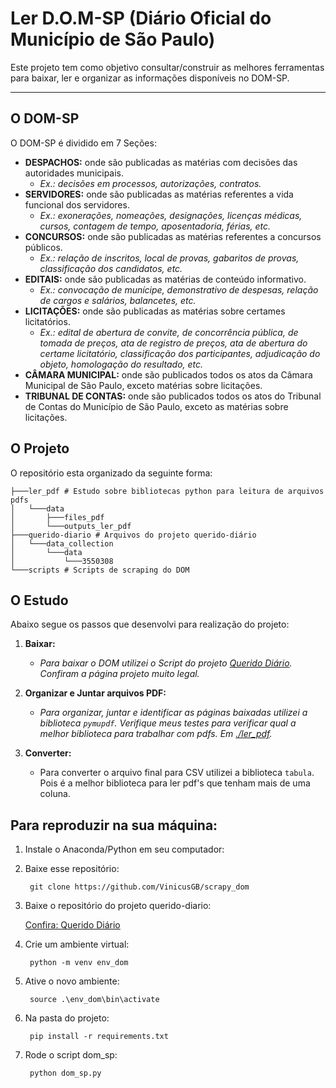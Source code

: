 # Ler D.O.M-SP (Diário Oficial do Município de São Paulo)

Este projeto tem como objetivo consultar/construir as melhores ferramentas para baixar, ler e organizar as informações disponíveis no DOM-SP.

---

## O DOM-SP

O DOM-SP é dividido em 7 Seções:
- **DESPACHOS:** onde são publicadas as matérias com decisões das autoridades municipais.
    - _Ex.: decisões em processos, autorizações, contratos._
- **SERVIDORES:** onde são publicadas as matérias referentes a vida funcional dos servidores.
    - _Ex.: exonerações, nomeações, designações, licenças médicas, cursos, contagem de tempo, aposentadoria, férias, etc._
- **CONCURSOS:** onde são publicadas as matérias referentes a concursos públicos.
    - _Ex.: relação de inscritos, local de provas, gabaritos de provas, classificação dos candidatos, etc._
- **EDITAIS:** onde são publicadas as matérias de conteúdo informativo.
    - _Ex.: convocação de munícipe, demonstrativo de despesas, relação de cargos e salários, balancetes, etc._
- **LICITAÇÕES:** onde são publicadas as matérias sobre certames licitatórios.
    - _Ex.: edital de abertura de convite, de concorrência pública, de tomada de preços, ata de registro de preços, ata de abertura do certame licitatório, classificação dos participantes, adjudicação do objeto, homologação do resultado, etc._
- **CÂMARA MUNICIPAL:** onde são publicados todos os atos da Câmara Municipal de São Paulo, exceto matérias sobre licitações.
- **TRIBUNAL DE CONTAS:** onde são publicados todos os atos do Tribunal de Contas do Município de São Paulo, exceto as matérias sobre licitações.

## O Projeto

O repositório esta organizado da seguinte forma:

    ├───ler_pdf # Estudo sobre bibliotecas python para leitura de arquivos pdfs
    │   └───data
    │       ├───files_pdf
    │       └───outputs_ler_pdf
    ├───querido-diario # Arquivos do projeto querido-diário
    │   └───data_collection
    │       └───data
    │           └───3550308
    └───scripts # Scripts de scraping do DOM

## O Estudo

Abaixo segue os passos que desenvolvi para realização do projeto:

1. **Baixar:**
    - _Para baixar o DOM utilizei o Script do projeto [Querido Diário]('https://ok.org.br/projetos/querido-diario/'). Confiram a página projeto muito legal._

2. **Organizar e Juntar arquivos PDF:**
    - _Para organizar, juntar e identificar as páginas baixadas utilizei a biblioteca `pymupdf`. Verifique meus testes para verificar qual a melhor biblioteca para trabalhar com pdfs. Em [./ler_pdf]('https://github.com/VinicusGB/sindsep-remocao_pmsp/tree/main/ler_pdf')._

3. **Converter:**
    - Para converter o arquivo final para CSV utilizei a biblioteca `tabula`. Pois é a melhor biblioteca para ler pdf's que tenham mais de uma coluna.

## Para reproduzir na sua máquina:

1. Instale o Anaconda/Python em seu computador:

2. Baixe esse repositório:

        git clone https://github.com/VinicusGB/scrapy_dom

3. Baixe o repositório do projeto querido-diario:

    <a href="https://ok.org.br/projetos/querido-diario/" target="_blank">Confira: Querido Diário</a>
    
4. Crie um ambiente virtual:

        python -m venv env_dom

5. Ative o novo ambiente:

        source .\env_dom\bin\activate

6. Na pasta do projeto:

        pip install -r requirements.txt

7. Rode o script dom_sp:

        python dom_sp.py
